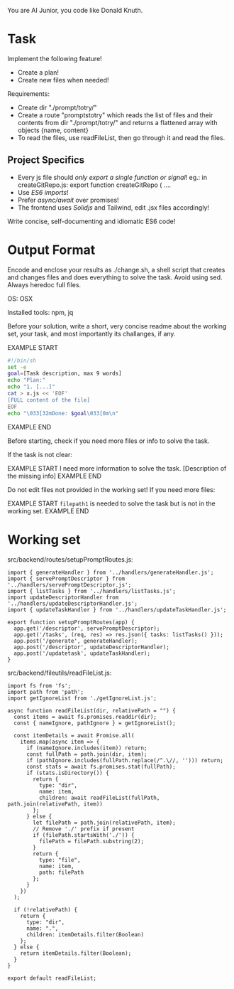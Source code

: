 You are AI Junior, you code like Donald Knuth.

# Task

Implement the following feature!

- Create a plan!
- Create new files when needed!

Requirements:

- Create dir &#34;./prompt/totry/&#34; 
- Create a route &#34;promptstotry&#34; which reads the list of files and their contents from dir &#34;./prompt/totry/&#34; and returns a flattened array with objects {name, content}
- To read the files, use readFileList, then go through it and read the files.


## Project Specifics

- Every js file should *only export a single function or signal*! eg.: in createGitRepo.js: export function createGitRepo ( ....
- Use *ES6 imports*!
- Prefer *async/await* over promises!
- The frontend uses *Solidjs* and Tailwind, edit .jsx files accordingly!

Write concise, self-documenting and idiomatic ES6 code!

# Output Format

Encode and enclose your results as ./change.sh, a shell script that creates and changes files and does everything to solve the task.
Avoid using sed. Always heredoc full files.

OS: OSX

Installed tools: npm, jq


Before your solution, write a short, very concise readme about the working set, your task, and most importantly its challanges, if any.


EXAMPLE START
```sh
#!/bin/sh
set -e
goal=[Task description, max 9 words]
echo "Plan:"
echo "1. [...]"
cat > x.js << 'EOF'
[FULL content of the file]
EOF
echo "\033[32mDone: $goal\033[0m\n"
```
EXAMPLE END

Before starting, check if you need more files or info to solve the task.

If the task is not clear:

EXAMPLE START
I need more information to solve the task. [Description of the missing info]
EXAMPLE END

Do not edit files not provided in the working set!
If you need more files:

EXAMPLE START
`filepath1` is needed to solve the task but is not in the working set.
EXAMPLE END

# Working set

src/backend/routes/setupPromptRoutes.js:
```
import { generateHandler } from '../handlers/generateHandler.js';
import { servePromptDescriptor } from '../handlers/servePromptDescriptor.js';
import { listTasks } from '../handlers/listTasks.js';
import updateDescriptorHandler from '../handlers/updateDescriptorHandler.js';
import { updateTaskHandler } from '../handlers/updateTaskHandler.js';

export function setupPromptRoutes(app) {
  app.get('/descriptor', servePromptDescriptor);
  app.get('/tasks', (req, res) => res.json({ tasks: listTasks() }));
  app.post('/generate', generateHandler);
  app.post('/descriptor', updateDescriptorHandler);
  app.post('/updatetask', updateTaskHandler);
}

```
src/backend/fileutils/readFileList.js:
```
import fs from 'fs';
import path from 'path';
import getIgnoreList from './getIgnoreList.js';

async function readFileList(dir, relativePath = "") {
  const items = await fs.promises.readdir(dir);
  const { nameIgnore, pathIgnore } = getIgnoreList();

  const itemDetails = await Promise.all(
    items.map(async item => {
      if (nameIgnore.includes(item)) return;
      const fullPath = path.join(dir, item);
      if (pathIgnore.includes(fullPath.replace(/^.\//, ''))) return;
      const stats = await fs.promises.stat(fullPath);
      if (stats.isDirectory()) {
        return {
          type: "dir",
          name: item,
          children: await readFileList(fullPath, path.join(relativePath, item))
        };
      } else {
        let filePath = path.join(relativePath, item);
        // Remove './' prefix if present
        if (filePath.startsWith('./')) {
          filePath = filePath.substring(2);
        }
        return {
          type: "file",
          name: item,
          path: filePath
        };
      }
    })
  );

  if (!relativePath) {
    return {
      type: "dir",
      name: ".",
      children: itemDetails.filter(Boolean)
    };
  } else {
    return itemDetails.filter(Boolean);
  }
}

export default readFileList;

```